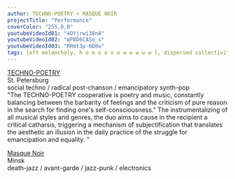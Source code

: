 ```yaml
---
author: TECHNO-POETRY + MASQUE NOIR
projectTitle: "Performance"
coverColor: "255,0,0"
youtubeVideoId01: "4OYjrwi38nA"
youtubeVideoId02: "qPBD6CASo_s"
youtubeVideoId03: "RRmt3p-6D8w"
tags: left melancholy, h o o o o o o w w w w w l, dispersed collectivity, social choreography, all to all, yesterday's unalienated celebration
---
```

[TECHNO-POETRY][1]  
St. Petersburg  
social techno / radical post-chanson / emancipatory synth-pop  
"The TECHNO-POETRY cooperative is poetry and music, constantly balancing between the barbarity of feelings and the criticism of pure reason in the search for finding one's self-consciousness." The instrumentalizing of all musical styles and genres, the duo aims to cause in the recipient a critical catharsis, triggering a mechanism of subjectification that translates the aesthetic an illusion in the daily practice of the struggle for emancipation and equality. "


[Masque Noir][2]  
Minsk  
death-jazz / avant-garde / jazz-punk / electronics

[1]:	https://soundcloud.com/tehno-poezia
[2]:	https://soundcloud.com/death-jazz